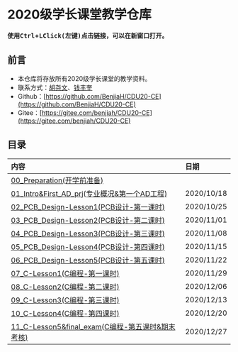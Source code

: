 # 2020级学长课堂教学仓库

**使用<kbd>Ctrl</kbd>+<kbd>LClick(左键)</kbd>点击链接，可以在新窗口打开。**

## 前言

- 本仓库将存放所有2020级学长课堂的教学资料。
- 联系方式：[胡尧文](http://wpa.qq.com/msgrd?v=3&uin=875927790&site=qq&menu=yes)、[钱丰奎](http://wpa.qq.com/msgrd?v=3&uin=2441860278&site=qq&menu=yes)  
- Github：[https://github.com/BenjiaH/CDU20-CE](https://github.com/BenjiaH/CDU20-CE)
- Gitee：[https://gitee.com/benjiah/CDU20-CE](https://gitee.com/benjiah/CDU20-CE)

## 目录

|内容                                                                      |日期       |
|:----                                                                     |:----     |
|[00_Preparation(开学前准备)](00_Preparation)                               |          |
|[01_Intro&First_AD_prj(专业概况&第一个AD工程)](01_Intro&First_AD_prj)      |2020/10/18|
|[02_PCB_Design-Lesson1(PCB设计-第一课时)](02_PCB_Design-Lesson1)           |2020/10/25|
|[03_PCB_Design-Lesson2(PCB设计-第二课时)](03_PCB_Design-Lesson2)           |2020/11/01|
|[04_PCB_Design-Lesson3(PCB设计-第三课时)](04_PCB_Design-Lesson3)           |2020/11/08|
|[05_PCB_Design-Lesson4(PCB设计-第四课时)](05_PCB_Design-Lesson4)           |2020/11/15|
|[06_PCB_Design-Lesson5(PCB设计-第五课时)](06_PCB_Design-Lesson5)           |2020/11/22|
|[07_C-Lesson1(C编程-第一课时)](07_C-Lesson1)                               |2020/11/29|
|[08_C-Lesson2(C编程-第二课时)](08_C-Lesson2)                               |2020/12/06|
|[09_C-Lesson3(C编程-第三课时)](09_C-Lesson3)                               |2020/12/13|
|[10_C-Lesson4(C编程-第四课时)](10_C-Lesson4)                               |2020/12/20|
|[11_C-Lesson5&final_exam(C编程-第五课时&期末考核)](11_C-Lesson5&final_exam) |2020/12/27|
